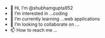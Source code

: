 - 👋 Hi, I’m @shubhamgupta952
- 👀 I’m interested in ...coding
- 🌱 I’m currently learning ...web applications
- 💞️ I’m looking to collaborate on ...
- 📫 How to reach me ...

<!---
shubhamgupta952/shubhamgupta952 is a ✨ special ✨ repository because its `README.md` (this file) appears on your GitHub profile.
You can click the Preview link to take a look at your changes.
--->
